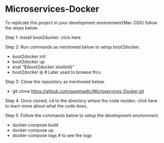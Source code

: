 # Microservices-Docker

To replicate this project in your development environment(Mac OSX) follow the steps below.

Step 1: Install boot2docker. click here

Step 2: Run commands as mentioned below to setup boot2docker.

* boot2docker init   
* boot2docker up
* eval "$(boot2docker shellinit)"
* boot2docker ip     # Later used to browse thru.

Step 3: Clone the repository as mentioned below.

* git clone https://github.com/gummadic/Microservices-Docker.git

Step 4: Once cloned, cd to the directory where the code resides. click here to learn more about what the code does.
         
Step 5: Follow the commands below to setup the development environment.

* docker-compose build
* docker-compose up
* docker-compose logs # to see the logs



         
